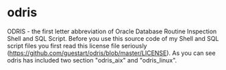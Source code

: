 # odris
ODRIS - the first letter abbreviation of Oracle Database Routine Inspection Shell and SQL Script.
Before you use this source code of my Shell and SQL script files you first read this license file seriously (https://github.com/guestart/odris/blob/master/LICENSE).
As you can see odris has included two section "odris_aix" and "odris_linux".
